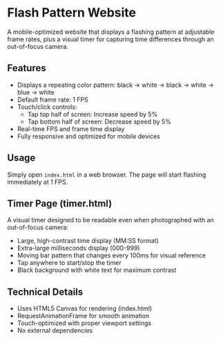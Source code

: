 # Flash Pattern Website

A mobile-optimized website that displays a flashing pattern at adjustable frame rates, plus a visual timer for capturing time differences through an out-of-focus camera.

## Features

- Displays a repeating color pattern: black → white → black → white → blue → white
- Default frame rate: 1 FPS
- Touch/click controls:
  - Tap top half of screen: Increase speed by 5%
  - Tap bottom half of screen: Decrease speed by 5%
- Real-time FPS and frame time display
- Fully responsive and optimized for mobile devices

## Usage

Simply open `index.html` in a web browser. The page will start flashing immediately at 1 FPS.

## Timer Page (timer.html)

A visual timer designed to be readable even when photographed with an out-of-focus camera:

- Large, high-contrast time display (MM:SS format)
- Extra-large milliseconds display (000-999)
- Moving bar pattern that changes every 100ms for visual reference
- Tap anywhere to start/stop the timer
- Black background with white text for maximum contrast

## Technical Details

- Uses HTML5 Canvas for rendering (index.html)
- RequestAnimationFrame for smooth animation
- Touch-optimized with proper viewport settings
- No external dependencies